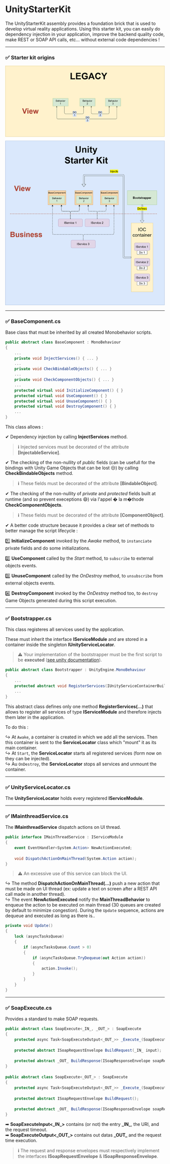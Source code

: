 # UnityStarterKit

The UnityStarterKit assembly provides a foundation brick that is used to develop virtual reality applications.
Using this starter kit, you can easily do dependency injection in your application, improve the backend quality code, make REST or SOAP API calls, etc... without external code dependencies !

---

### &#9989; Starter kit origins

![Architecture](Docs/Screenshot.png "Starter kit origins")

---

### &#9989; BaseComponent.cs

Base class that must be inherited by all created Monobehavior scripts.

```c#
public abstract class BaseComponent : MonoBehaviour
{
    ...
    private void InjectServices() { ... }
    ...
    private void CheckBindableObjects() { ... }
    ...
    private void CheckComponentObjects() { ... }
    ...
    protected virtual void InitializeComponent() { }
    protected virtual void UseComponent() { }
    protected virtual void UnuseComponent() { }
    protected virtual void DestroyComponent() { }
    ...
}
```

This class allows :

&#10004; Dependency injection by calling **InjectServices** method.

> **&#x2139;** Injected services must be decorated of the attribute **[InjectableService]**.

&#10004; The checking of the non-nullity of _public_ fields (can be usefull for the bindings with Unity Game Objects that can be lost &#128530;) by calling **CheckBindableObjects** method.

> **&#x2139;** These fields must be decorated of the attribute **[BindableObject]**.

&#10004; The checking of the non-nullity of _private_ and _protected_ fields built at runtime (and so prevent execeptions &#128516;) via l'appel � la m�thode **CheckComponentObjects**.

> **&#x2139;** These fields must be decorated of the attribute **[ComponentObject]**.

&#10004; A better code structure because it provides a clear set of methods to better manage the script lifecycle :

&#49;&#65039;&#8419; **InitializeComponent** invoked by the _Awake_ method, to `instanciate` private fields and do some initializations.

&#50;&#65039;&#8419; **UseComponent** called by the _Start_ method, to `subscribe` to external objects events.

&#51;&#65039;&#8419; **UnuseComponent** called by the _OnDestroy_ method, to `unsubscribe` from external objects events.

&#52;&#65039;&#8419; **DestroyComponent** invoked by the _OnDestroy_ method too, to `destroy` Game Objects generated during this script execution.

---

### &#9989; Bootstrapper.cs

This class registeres all services used by the application.

These must inherit the interface **IServiceModule** and are stored in a container inside the singleton **IUnityServiceLocator**.

> **&#x26A0;** Your implementation of the bootstrapper must be the first script to be **executed** ([see unity documentation](https://docs.unity3d.com/Manual/class-MonoManager.html)).

```c#
public abstract class Bootstrapper : UnityEngine.MonoBehaviour
{
    ...
    protected abstract void RegisterServices(IUnityServiceContainerBuilder builder);
    ...
}
```

This abstract class defines only one method **RegisterServices(...)** that allows to register all services of type **IServiceModule** and therefore injects them later in the application.

To do this :

&#x21AA; At `Awake`, a container is created in which we add all the services. Then this container is sent to the **ServiceLocator** class which "mount" it as its main container.  
&#x21AA; At `Start`, the **ServiceLocator** starts all registered services (form now on they can be injected).  
&#x21AA; Au `OnDestroy`, the **ServiceLocator** stops all services and unmount the container.

---

### &#9989; UnityServiceLocator.cs

The **UnityServiceLocator** holds every registered **IServiceModule**.

---

### &#9989; IMainthreadService.cs

The **IMainthreadService** dispatch actions on UI thread.

```c#
public interface IMainThreadService : IServiceModule
{
    event EventHandler<System.Action> NewActionExecuted;

    void DispatchActionOnMainThread(System.Action action);
}
```

> **&#x26A0;** An excessive use of this service can block the UI.

&#x21AA; The method **DispatchActionOnMainThread(...)** push a new action that must be made on UI thread (ex: update a text on screen after a REST API call made in another thread).  
&#x21AA; The event **NewActionExecuted** notify the **MainThreadBehavior** to enqueue the action to be executed on main thread (30 queues are created by default to minimize congestion).
During the `Update` sequence, actions are dequeue and executed as long as there is..

```c#
private void Update()
{
    lock (asyncTasksQueue)
    {
        if (asyncTasksQueue.Count > 0)
        {
            if (asyncTasksQueue.TryDequeue(out Action action))
            {
                action.Invoke();
            }
        }
    }
}
```

---

### &#9989; SoapExecute.cs

Provides a standard to make SOAP requests.

```c#
public abstract class SoapExecute<_IN_, _OUT_> : SoapExecute
{
    protected async Task<SoapExecuteOutput<_OUT_>> _Execute_(SoapExecuteInput<_IN_> input) { ... }

    protected abstract ISoapRequestEnvelope BuildRequest(_IN_ input);

    protected abstract _OUT_ BuildResponse(ISoapResponseEnvelope soapResponseEnvelope);
}

public abstract class SoapExecute<_OUT_> : SoapExecute
{
    protected async Task<SoapExecuteOutput<_OUT_>> _Execute_(SoapExecuteInput input) { ... }

    protected abstract ISoapRequestEnvelope BuildRequest();

    protected abstract _OUT_ BuildResponse(ISoapResponseEnvelope soapResponseEnvelope);
}
```

&#x27A1; **SoapExecuteInput<\_IN\_>** contains (or not) the entry **\_IN\_**, the URI, and the request timeout.  
&#x27A1; **SoapExecuteOutput<\_OUT\_>** contains out datas **\_OUT\_** and the request time execution.

> **&#x2139;** The request and response envelopes must respectively implement the interfaces **ISoapRequestEnvelope** & **ISoapResponseEnvelope**.
